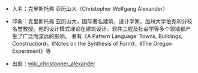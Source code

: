 - 人名：克里斯托弗 亚历山大（Christopher Wolfgang Alexander）

- 印象：克里斯托弗 亚历山大，国际著名建筑，设计学家，加州大学伯克利分校名誉教授。他的设计模式理论在建筑设计，软件工程及社会学等多个领域都产生了广泛而深远的影响。
       著有《A Pattern Language: Towns, Buildings, Construction》，《Notes on the Synthesis of Form》，《The Oregon Experiment》等 
       
- 出处：[wiki_christopher_alexander](https://en.wikipedia.org/wiki/Christopher_Alexander)
